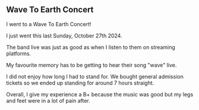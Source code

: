 ## Wave To Earth Concert
I went to a Wave To Earth Concert!

I just went this last Sunday, October 27th 2024.

The band live was just as good as when I listen to them on streaming platforms.

My favourite memory has to be getting to hear their song "wave" live.

I did not enjoy how long I had to stand for. We bought general admission tickets so we ended up standing for around 7 hours straight.

Overall, I give my experience a B+ because the music was good but my legs and feet were in a lot of pain after.
